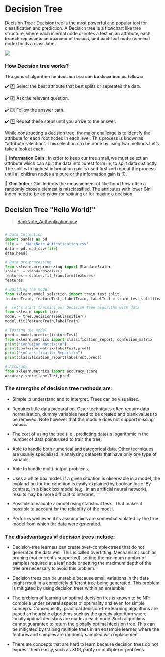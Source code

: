 # Decision Tree

Decision Tree : Decision tree is the most powerful and popular tool for classification and prediction. A Decision tree is a flowchart like tree structure, where each internal node denotes a test on an attribute, each branch represents an outcome of the test, and each leaf node (terminal node) holds a class label.

<img src='https://miro.medium.com/max/700/0*7xow30weh2lVxhsp.png'>


### How Decision tree works?
The general algorithm for decision tree can be described as follows:

:heavy_check_mark: :one: Select the best attribute that best splits or separates the data.

:heavy_check_mark: :two: Ask the relevant question.

:heavy_check_mark: :three: Follow the answer path.

:heavy_check_mark: :four: Repeat these steps until you arrive to the answer.

While constructing a decision tree, the major challenge is to identify the attribute for each root nodes in each level. This process is known as “attribute selection”. This selection can be done by using two methods.Let’s take a look at each.

:radio_button: __Information Gain__ : In order to keep our tree small, we must select an attribute which can split the data into purest form i.e, to split data distinctly. The split with highest information gain is used first and repeat the process until all children nodes are pure or the information gain is ‘0‘.

:radio_button: __Gini Index__ : Gini Index is the measurement of likelihood how often a randomly chosen element is misclassified. The attributes with lower Gini Index need to be consider for splitting or for making a decision.

## Decision Tree "Hello World!"

> [BankNote_Authentication.csv](https://www.kaggle.com/ritesaluja/bank-note-authentication-uci-data/download)

```python

# Data Collection
import pandas as pd
file = './BankNote_Authentication.csv'
data = pd.read_csv(file)
data.head()

# Data pre-processing
from sklearn.preprocessing import StandardScaler
scaler  = StandardScaler()
features = scaler.fit_transform(features)
features

# Building the model
from sklearn.model_selection import train_test_split
featureTrain, featureTest, labelTrain, labelTest = train_test_split(features, labels)

#  let’s start training our Decision Tree algorithm with data
from sklearn import tree
model = tree.DecisionTreeClassifier()
model.fit(featureTrain,labelTrain)

# Testing the model 
pred = model.predict(featureTest)
from sklearn.metrics import classification_report, confusion_matrix
print("Confusion Matrix:\n")
print(confusion_matrix(labelTest,pred))
print("\nClassification Report:\n")
print(classification_report(labelTest,pred))

# Accuracy
from sklearn.metrics import accuracy_score
accuracy_score(labelTest,pred)

```


### __The strengths of decision tree methods are:__

- Simple to understand and to interpret. Trees can be visualised.

- Requires little data preparation. Other techniques often require data normalization, dummy variables need to be created and blank values to be removed. Note however that this module does not support missing values.

- The cost of using the tree (i.e., predicting data) is logarithmic in the number of data points used to train the tree.

- Able to handle both numerical and categorical data. Other techniques are usually specialized in analyzing datasets that have only one type of variable.

- Able to handle multi-output problems.

- Uses a white box model. If a given situation is observable in a model, the explanation for the condition is easily explained by boolean logic. By contrast, in a black box model (e.g., in an artificial neural network), results may be more difficult to interpret.

- Possible to validate a model using statistical tests. That makes it possible to account for the reliability of the model.

- Performs well even if its assumptions are somewhat violated by the true model from which the data were generated.
 

### __The disadvantages of decision trees include:__

- Decision-tree learners can create over-complex trees that do not generalize the data well. This is called overfitting. Mechanisms such as pruning (not currently supported), setting the minimum number of samples required at a leaf node or setting the maximum depth of the tree are necessary to avoid this problem.


- Decision trees can be unstable because small variations in the data might result in a completely different tree being generated. This problem is mitigated by using decision trees within an ensemble.


- The problem of learning an optimal decision tree is known to be NP-complete under several aspects of optimality and even for simple concepts. Consequently, practical decision-tree learning algorithms are based on heuristic algorithms such as the greedy algorithm where locally optimal decisions are made at each node. Such algorithms cannot guarantee to return the globally optimal decision tree. This can be mitigated by training multiple trees in an ensemble learner, where the features and samples are randomly sampled with replacement.

- There are concepts that are hard to learn because decision trees do not express them easily, such as XOR, parity or multiplexer problems.
